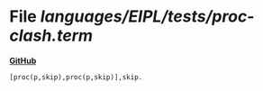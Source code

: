 # File _languages/EIPL/tests/proc-clash.term_
**[GitHub](https://github.com/softlang/yas/blob/master/languages/EIPL/tests/proc-clash.term)**
```
[proc(p,skip),proc(p,skip)],skip.
```
